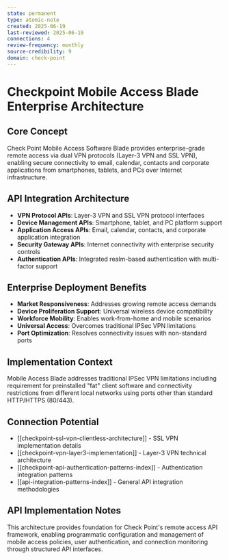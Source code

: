 ```yaml
---
state: permanent
type: atomic-note
created: 2025-06-19
last-reviewed: 2025-06-19
connections: 4
review-frequency: monthly
source-credibility: 9
domain: check-point
---
```


# Checkpoint Mobile Access Blade Enterprise Architecture

## Core Concept
Check Point Mobile Access Software Blade provides enterprise-grade remote access via dual VPN protocols (Layer-3 VPN and SSL VPN), enabling secure connectivity to email, calendar, contacts and corporate applications from smartphones, tablets, and PCs over Internet infrastructure.

## API Integration Architecture
- **VPN Protocol APIs**: Layer-3 VPN and SSL VPN protocol interfaces
- **Device Management APIs**: Smartphone, tablet, and PC platform support
- **Application Access APIs**: Email, calendar, contacts, and corporate application integration
- **Security Gateway APIs**: Internet connectivity with enterprise security controls
- **Authentication APIs**: Integrated realm-based authentication with multi-factor support

## Enterprise Deployment Benefits
- **Market Responsiveness**: Addresses growing remote access demands
- **Device Proliferation Support**: Universal wireless device compatibility
- **Workforce Mobility**: Enables work-from-home and mobile scenarios
- **Universal Access**: Overcomes traditional IPSec VPN limitations
- **Port Optimization**: Resolves connectivity issues with non-standard ports

## Implementation Context
Mobile Access Blade addresses traditional IPSec VPN limitations including requirement for preinstalled "fat" client software and connectivity restrictions from different local networks using ports other than standard HTTP/HTTPS (80/443).

## Connection Potential
- [[checkpoint-ssl-vpn-clientless-architecture]] - SSL VPN implementation details
- [[checkpoint-vpn-layer3-implementation]] - Layer-3 VPN technical architecture
- [[checkpoint-api-authentication-patterns-index]] - Authentication integration patterns
- [[api-integration-patterns-index]] - General API integration methodologies

## API Implementation Notes
This architecture provides foundation for Check Point's remote access API framework, enabling programmatic configuration and management of mobile access policies, user authentication, and connection monitoring through structured API interfaces.